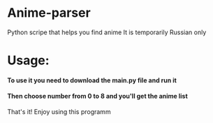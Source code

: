 # Anime-parser
Python scripе that helps you find anime
It is temporarily Russian only
# Usage:
#### To use it you need to download the main.py file and run it
#### Then choose number from 0 to 8 and you'll get the anime list
That's it! Enjoy using this programm
